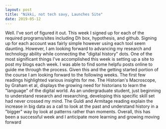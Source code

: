 ```yaml
---
layout: post
title: "Nikki, not tech savy, Launches Site"
date: 2019-05-12
---
```


Well. I've sort of figured it out. This week I signed up for each of the required programs/sites including Dh box, hypothesis, and github. Signing up for each account was fairly simple however using each tool seem daunting. However, I am looking forward to advancing my research and technology ability while connecting the "digital history" dots. 
  One of the most significant things I've accomplished this week is setting up a site to post my blogs each week. I was able to find some helpfu posts online to guide me through the process. Given this and the getting started portion of the course I am looking forward to the following weeks. 
The first few readings highlighted various insights for me. The Historian's Macroscope, by Graham et al, displays the growing need for historians to learn the "language" of the digital world. As an undergraduate student, just beginning to understand research and researching, developing this specific skill set had never crossed  my mind. The Guldi and Armitage reading explain the increase in big data as a call to look at the past and understand history in a "bigger" way by look at patterns rather than moments. 
Overall, this has been a successful week and I anticipate more learning and growing moving forward
